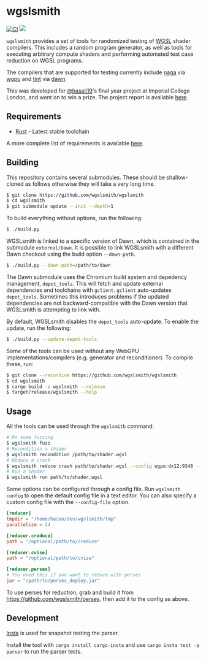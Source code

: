 # wgslsmith

[![CI](https://github.com/wgslsmith/wgslsmith/actions/workflows/ci.yml/badge.svg)](https://github.com/wgslsmith/wgslsmith/actions/workflows/ci.yml)
[![](https://img.shields.io/badge/docs-wgslsmith.github.io-orange)](https://wgslsmith.github.io)

`wgslsmith` provides a set of tools for randomized testing of [WGSL](https://www.w3.org/TR/WGSL/) shader compilers. This includes a random program generator, as well as tools for executing arbitrary compute shaders and performing automated test case reduction on WGSL programs.

The compilers that are supported for testing currently include [naga](https://github.com/gfx-rs/naga) via [wgpu](https://github.com/gfx-rs/wgpu) and [tint](https://dawn.googlesource.com/tint) via [dawn](https://dawn.googlesource.com/dawn).

This was developed for [@hasali19](https://github.com/hasali19)'s final year project at Imperial College London, and went on to win a prize. The project report is available [here](https://drive.google.com/file/d/1qDcGQndpl5onKN2UA4CFStDJQBRfpKIm/view?usp=sharing).

## Requirements

- [Rust](https://rustup.rs/) - Latest stable toolchain

A more complete list of requirements is available [here](https://wgslsmith.github.io/building/index.html).

## Building

This repository contains several submodules. These should be shallow-cloned as follows otherwise they will take a very long time.

```sh
$ git clone https://github.com/wgslsmith/wgslsmith
$ cd wgslsmith
$ git submodule update --init --depth=1
```

To build everything without options, run the following:
```sh
$ ./build.py
```

WGSLsmith is linked to a specific version of Dawn, which is contained in the submodule `external/Dawn`. It is possible to link WGSLsmith with a different Dawn checkout using the build option `--dawn-path`. 

```sh
$ ./build.py --dawn-path=/path/to/dawn
```

The Dawn submodule uses the Chromium build system and depedency management, `depot_tools`. This will fetch and update external dependencies and toolchains with `gclient`. `gclient` auto-updates `depot_tools`. Sometimes this introduces problems if the updated dependencies are not backward-compatible with the Dawn version that WGSLsmith is attempting to link with.

By default, WGSLsmith disables the `depot_tools` auto-update. To enable the update, run the following:
```sh
$ ./build.py --update-depot-tools
```

Some of the tools can be used without any WebGPU implementations/compilers (e.g. generator and reconditioner). To compile these, run:

```sh
$ git clone --recursive https://github.com/wgslsmith/wgslsmith
$ cd wgslsmith
$ cargo build -p wgslsmith --release
$ target/release/wgslsmith --help
```

## Usage

All the tools can be used through the `wgslsmith` command:

```sh
# Do some fuzzing
$ wgslsmith fuzz
# Recondition a shader
$ wgslsmith recondition /path/to/shader.wgsl
# Reduce a crash
$ wgslsmith reduce crash path/to/shader.wgsl --config wgpu:dx12:9348 --regex '...'
# Run a shader
$ wgslsmith run path/to/shader.wgsl
```

Some options can be configured through a config file. Run `wgslsmith config` to open the default config file in a text editor. You can also specify a custom config file with the `--config-file` option.

```toml
[reducer]
tmpdir = "/home/hasan/dev/wgslsmith/tmp"
parallelism = 24

[reducer.creduce]
path = "/optional/path/to/creduce"

[reducer.cvise]
path = "/optional/path/to/cvise"

[reducer.perses]
# You need this if you want to reduce with perses
jar = "/path/to/perses_deploy.jar"
```

To use perses for reduction, grab and build it from https://github.com/wgslsmith/perses, then add it to the config as above.

## Development

[Insta](https://github.com/mitsuhiko/insta) is used for snapshot testing the parser.

Install the tool with `cargo install cargo-insta` and use `cargo insta test -p parser` to run the parser tests.
